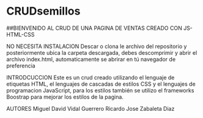 # CRUDsemillos

##BIENVENIDO AL CRUD DE UNA PAGINA DE VENTAS CREADO CON JS-HTML-CSS

NO NECESITA INSTALACION 
Descar o clona le archivo del repositorio y posteriormente ubica la carpeta descargada, debes descomprimir 
y abrir el archivo index.html, automaticamente se abrirar en tú navegador de preferencia

INTRODCUCCION
Este es un crud creado utilizando el lenguaje de etiquetas HTML, el lenguajes de cascadas de estilos CSS y el lenguajes de programacion JavaScript, para los estilos también se utilizo el frameworks Boostrap para mejorar los estilos de la pagina. 

AUTORES
Miguel David Vidal Guerrero
Ricardo Jose Zabaleta Diaz 
